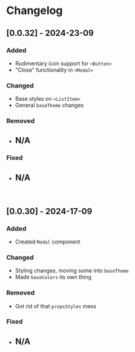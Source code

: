 # Changelog

## [0.0.32] - 2024-23-09

### Added

- Rudimentary icon support for `<Button>`
- "Close" functionality in `<Modal>`

### Changed

- Base styles on `<ListItem>`
- General `baseTheme` changes

### Removed

- ## N/A

### Fixed

- ## N/A

<br/>

## [0.0.30] - 2024-17-09

### Added

- Created `Modal` component

### Changed

- Styling changes, moving some into `baseTheme`
- Made `baseColors` its own thing

### Removed

- Got rid of that `propsStyles` mess

### Fixed

- ## N/A

<br/>
